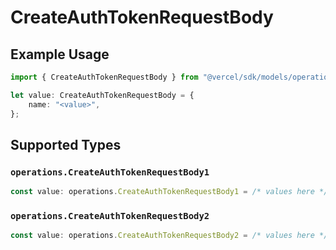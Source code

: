# CreateAuthTokenRequestBody

## Example Usage

```typescript
import { CreateAuthTokenRequestBody } from "@vercel/sdk/models/operations";

let value: CreateAuthTokenRequestBody = {
    name: "<value>",
};
```

## Supported Types

### `operations.CreateAuthTokenRequestBody1`

```typescript
const value: operations.CreateAuthTokenRequestBody1 = /* values here */
```

### `operations.CreateAuthTokenRequestBody2`

```typescript
const value: operations.CreateAuthTokenRequestBody2 = /* values here */
```

